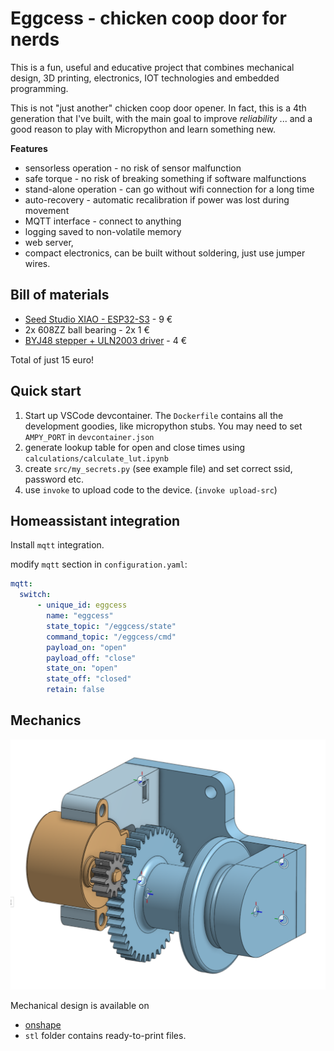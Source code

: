 # Eggcess - chicken coop door for nerds

This is a fun, useful and educative project that combines mechanical design,
3D printing, electronics, IOT technologies and embedded programming.

This is not "just another" chicken coop door opener. In fact, this is a 4th generation
that I've built, with the main goal to improve *reliability* ... and a good reason to play with Micropython and learn something new.

**Features**

* sensorless operation - no risk of sensor malfunction
* safe torque - no risk of breaking something if software malfunctions
* stand-alone operation - can go without wifi connection for a long time
* auto-recovery - automatic recalibration if power was lost during movement
* MQTT interface - connect to anything
* logging saved to non-volatile memory
* web server,
* compact electronics, can be built without soldering, just use jumper wires.

## Bill of materials

* [Seed Studio XIAO - ESP32-S3](https://www.tinytronics.nl/shop/nl/development-boards/microcontroller-boards/met-wi-fi/seeed-studio-xiao-esp32-s3) - 9 €
* 2x 608ZZ ball bearing - 2x 1 €
* [BYJ48 stepper + ULN2003 driver](https://www.tinytronics.nl/shop/nl/mechanica-en-actuatoren/motoren/stappenmotoren/stappen-motor-met-uln2003-motoraansturing) - 4 €

Total of just 15 euro!

## Quick start

1. Start up VSCode devcontainer. The `Dockerfile` contains all the development goodies,
like micropython stubs. You may need to set `AMPY_PORT` in `devcontainer.json`
2. generate lookup table for open and close times using `calculations/calculate_lut.ipynb`
3. create `src/my_secrets.py` (see example file) and set correct ssid, password etc.
4. use `invoke` to upload code to the device. (`invoke upload-src`)

## Homeassistant integration

Install `mqtt` integration.

modify `mqtt` section in `configuration.yaml`:

```yaml
mqtt:
  switch:
      - unique_id: eggcess
        name: "eggcess"
        state_topic: "/eggcess/state"
        command_topic: "/eggcess/cmd"
        payload_on: "open"
        payload_off: "close"
        state_on: "open"
        state_off: "closed"
        retain: false

```


## Mechanics

![](img/eggcess_mechanics.png)

Mechanical design is available on

* [onshape](https://cad.onshape.com/documents/9d1e9d13503836a93d923c99/w/cf41e9abcfc58e38551d4ef1/e/91ab2b97868868ebff4768e5?renderMode=0&uiState=6590590c9a15484af8e68a46)
* `stl` folder contains ready-to-print files.
